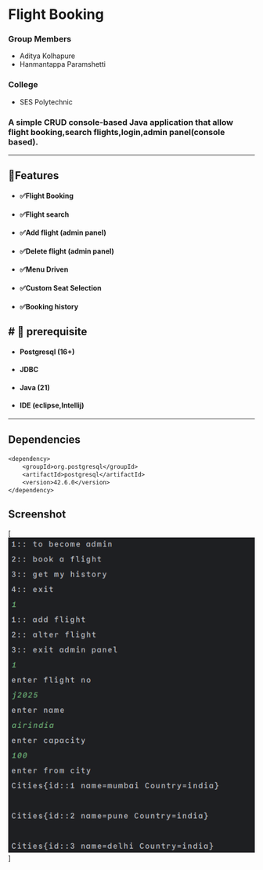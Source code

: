 # Flight Booking

### Group Members
- Aditya Kolhapure
- Hanmantappa Paramshetti


### College
- SES Polytechnic

### A simple CRUD console-based Java application that allow flight booking,search flights,login,admin panel(console based).
------------

##  🌟Features
- ####  ✅Flight Booking
- #### ✅Flight search
- #### ✅Add flight (admin panel)
- #### ✅Delete flight (admin panel)
- #### ✅Menu Driven
- #### ✅Custom Seat Selection
- #### ✅Booking history


## # 👻 prerequisite
- ####  Postgresql (16+)
- #### JDBC
- #### Java (21)
- #### IDE (eclipse,Intellij)

------------

## Dependencies
```
<dependency>
    <groupId>org.postgresql</groupId>
    <artifactId>postgresql</artifactId>
    <version>42.6.0</version>
</dependency>

```

## Screenshot
[![](https://github.com/adi-kal/cjproject1/blob/master/src/main/resources/run.png)]
